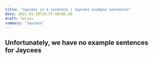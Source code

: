 ```yaml
---
title: "Jaycees in a sentence | Jaycees example sentences"
date: 2021-01-20T19:57:50+05:30
draft: falses
summary: "Jaycees"
---
```

## Unfortunately, we have no example sentences for Jaycees                 
